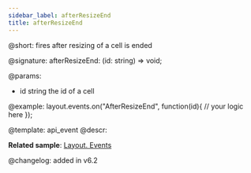 ```yaml
---
sidebar_label: afterResizeEnd
title: afterResizeEnd
---          
```


@short: fires after resizing of a cell is ended

@signature: afterResizeEnd: (id: string) => void;

@params:
- id		string		the id of a cell

@example:
layout.events.on("AfterResizeEnd", function(id){
	// your logic here
});




@template: api_event
@descr:

**Related sample**: [Layout. Events](https://snippet.dhtmlx.com/fyxw0map)

@changelog:
added in v6.2

